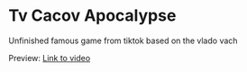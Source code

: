 # Tv Cacov Apocalypse

Unfinished famous game from tiktok based on the vlado vach

Preview:
[Link to video](https://www.tiktok.com/@thevachdude/video/7047307602090315013?is_copy_url=1&is_from_webapp=v1)
